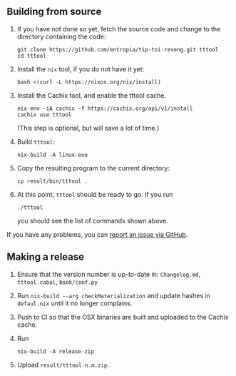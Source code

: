Building from source
--------------------

 1. If you have not done so yet, fetch the source code and change to the
    directory containing the code:

        git clone https://github.com/entropia/tip-toi-reveng.git tttool
        cd tttool

 2. Install the `nix` tool, if you do not have it yet:

        bash <(curl -L https://nixos.org/nix/install)

 3. Install the Cachix tool, and enable the tttool cache.

        nix-env -iA cachix -f https://cachix.org/api/v1/install
        cachix use tttool

    (This step is optional, but will save a lot of time.)

 4. Build `tttool`:

        nix-build -A linux-exe

 5. Copy the resulting program to the current directory:

        cp result/bin/tttool .

 4. At this point, `tttool` should be ready to go. If you run

        ./tttool

    you should see the list of commands shown above.

If you have any problems, you can [report an issue via GitHub](https://github.com/entropia/tip-toi-reveng/issues).

Making a release
----------------

1. Ensure that the version number is up-to-date in:
   `Changelog.md`, `tttool.cabal`, `book/conf.py`
2. Run `nix-build --arg checkMaterialization` and update hashes in `defaul.nix`
   until it no longer complains.
3. Push to CI so that the OSX binaries are built and uploaded to the Cachix
   cache.
4. Run

       nix-build -A release-zip

5. Upload `result/tttool-n.m.zip`.

